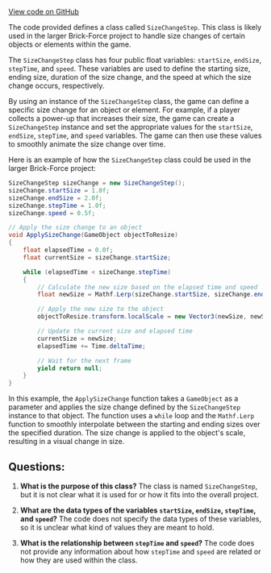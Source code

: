 [View code on GitHub](https://github.com/TieHaxJan/Brick-Force/Assembly-CSharp\SizeChangeStep.cs)

The code provided defines a class called `SizeChangeStep`. This class is likely used in the larger Brick-Force project to handle size changes of certain objects or elements within the game. 

The `SizeChangeStep` class has four public float variables: `startSize`, `endSize`, `stepTime`, and `speed`. These variables are used to define the starting size, ending size, duration of the size change, and the speed at which the size change occurs, respectively.

By using an instance of the `SizeChangeStep` class, the game can define a specific size change for an object or element. For example, if a player collects a power-up that increases their size, the game can create a `SizeChangeStep` instance and set the appropriate values for the `startSize`, `endSize`, `stepTime`, and `speed` variables. The game can then use these values to smoothly animate the size change over time.

Here is an example of how the `SizeChangeStep` class could be used in the larger Brick-Force project:

```csharp
SizeChangeStep sizeChange = new SizeChangeStep();
sizeChange.startSize = 1.0f;
sizeChange.endSize = 2.0f;
sizeChange.stepTime = 1.0f;
sizeChange.speed = 0.5f;

// Apply the size change to an object
void ApplySizeChange(GameObject objectToResize)
{
    float elapsedTime = 0.0f;
    float currentSize = sizeChange.startSize;

    while (elapsedTime < sizeChange.stepTime)
    {
        // Calculate the new size based on the elapsed time and speed
        float newSize = Mathf.Lerp(sizeChange.startSize, sizeChange.endSize, elapsedTime / sizeChange.stepTime);

        // Apply the new size to the object
        objectToResize.transform.localScale = new Vector3(newSize, newSize, newSize);

        // Update the current size and elapsed time
        currentSize = newSize;
        elapsedTime += Time.deltaTime;

        // Wait for the next frame
        yield return null;
    }
}
```

In this example, the `ApplySizeChange` function takes a `GameObject` as a parameter and applies the size change defined by the `SizeChangeStep` instance to that object. The function uses a `while` loop and the `Mathf.Lerp` function to smoothly interpolate between the starting and ending sizes over the specified duration. The size change is applied to the object's scale, resulting in a visual change in size.
## Questions: 
 1. **What is the purpose of this class?**
The class is named `SizeChangeStep`, but it is not clear what it is used for or how it fits into the overall project.

2. **What are the data types of the variables `startSize`, `endSize`, `stepTime`, and `speed`?**
The code does not specify the data types of these variables, so it is unclear what kind of values they are meant to hold.

3. **What is the relationship between `stepTime` and `speed`?**
The code does not provide any information about how `stepTime` and `speed` are related or how they are used within the class.